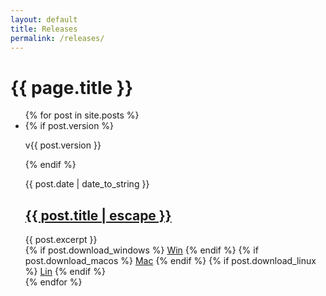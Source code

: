 ```yaml
---
layout: default
title: Releases
permalink: /releases/
---
```


<div class="release-notes-page">
  <h1>{{ page.title }}</h1>

  <ul class="release-notes-list">
    {% for post in site.posts %}
      <li>
        <div class="post-meta-column">
          {% if post.version %}
            <p class="post-version">v{{ post.version }}</p>
          {% endif %}
          <p class="post-meta">{{ post.date | date_to_string }}</p>
        </div>
        <div class="post-details">
          <h2><a href="{{ post.url | relative_url }}">{{ post.title | escape }}</a></h2>
          <div class="post-excerpt">
            {{ post.excerpt }}
          </div>
        </div>
        <div class="post-download-column">
          {% if post.download_windows %}
            <a href="{{ post.download_windows }}" class="btn btn-download windows" title="Download for Windows">Win</a>
          {% endif %}
          {% if post.download_macos %}
            <a href="{{ post.download_macos }}" class="btn btn-download macos" title="Download for macOS">Mac</a>
          {% endif %}
          {% if post.download_linux %}
            <a href="{{ post.download_linux }}" class="btn btn-download linux" title="Download for Linux">Lin</a>
          {% endif %}
        </div>
      </li>
    {% endfor %}
  </ul>
</div> 